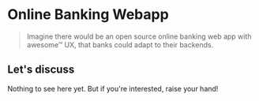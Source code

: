 Online Banking Webapp
=====================

> Imagine there would be an open source online banking web app with
  awesome™ UX, that banks could adapt to their backends.


Let's discuss
-------------

Nothing to see here yet. But if you're interested, raise your hand!
